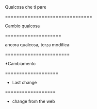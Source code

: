 Qualcosa che ti pare

===============================


Cambio qualcosa

====================

ancora qualcosa, terza modifica

=======================

*Cambiamento

===================

* Last change 

==================

* change from the web
